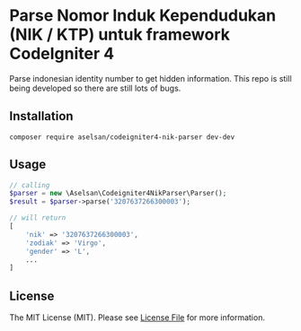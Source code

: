 # Parse Nomor Induk Kependudukan (NIK / KTP) untuk framework CodeIgniter 4
Parse indonesian identity number to get hidden information.
This repo is still being developed so there are still lots of bugs.

## Installation

	composer require aselsan/codeigniter4-nik-parser dev-dev

 ## Usage

```php
// calling
$parser = new \Aselsan\Codeigniter4NikParser\Parser();
$result = $parser->parse('3207637266300003');

// will return 
[
	'nik' => '3207637266300003',
	'zodiak' => 'Virgo',
	'gender' => 'L',
	...
]
```

## License

The MIT License (MIT). Please see [License File](LICENSE) for more information.

